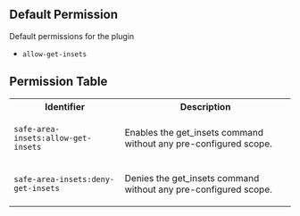 ## Default Permission

Default permissions for the plugin

- `allow-get-insets`

## Permission Table

<table>
<tr>
<th>Identifier</th>
<th>Description</th>
</tr>

<tr>
<td>

`safe-area-insets:allow-get-insets`

</td>
<td>

Enables the get_insets command without any pre-configured scope.

</td>
</tr>

<tr>
<td>

`safe-area-insets:deny-get-insets`

</td>
<td>

Denies the get_insets command without any pre-configured scope.

</td>
</tr>
</table>

